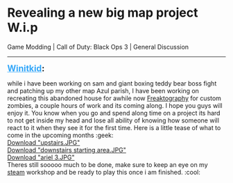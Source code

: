 # Revealing a new big map project W.i.p
Game Modding | Call of Duty: Black Ops 3 | General Discussion

---
<strong style="font-size: 1.4em;"><span style="text-decoration: underline;text-decoration-color: #34a7f9;"><span style="color:#34a7f9;">Winitkid</span></span>:</strong>

<p>while i have been working on sam and giant boxing teddy bear boss fight and patching up my other map Azul parish, I have been working on recreating this abandoned house for awhile now <a href="https://freaktography.com/unused-unwanted-million-dollar-mystery-mansion/">Freaktography</a> for custom zombies, a couple hours of work and its coming along. I hope you guys will enjoy it. You know when you go and spend along time on a project its hard to not get inside my head and lose all ability of knowing how someone will react to it when they see it for the first time. Here is a little tease of what to come in the upcoming months :geek: <br /><a href="{{ '/wiki/threads/assets/a.843.JPG' | relative_url }}">Download "upstairs.JPG"</a><br /><a href="{{ '/wiki/threads/assets/a.844.JPG' | relative_url }}">Download "downstairs starting area.JPG"</a><br /><a href="{{ '/wiki/threads/assets/a.845.JPG' | relative_url }}">Download "ariel 3.JPG"</a><br />Theres still sooooo much to be done, make sure to keep an eye on my <a href="https://steamcommunity.com/profiles/76561198353036610/myworkshopfiles/">steam</a> workshop and be ready to play this once i am finished. :cool:</p>
